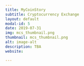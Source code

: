 ```yaml
---
title: MyCoinStory
subtitle: Cryptocurrency Exchange
layout: default
modal-id: 5
date: 2019-07-31
img: mcs_thumbnail.png
thumbnail: mcs_thumbnail.png
alt: image-alt
description: TBA
website: 

---
```

